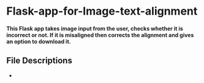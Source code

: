 # Flask-app-for-Image-text-alignment
#### This Flask app takes image input from the user, checks whether it is incorrect or not. If it is misaligned then corrects the alignment and gives an option to download it.  
## File Descriptions
- 
